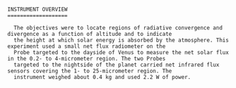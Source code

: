 
 
    INSTRUMENT OVERVIEW
    ===================
 
      The objectives were to locate regions of radiative convergence and divergence as a function of altitude and to indicate 
      the height at which solar energy is absorbed by the atmosphere. This experiment used a small net flux radiometer on the 
      Probe targeted to the dayside of Venus to measure the net solar flux in the 0.2- to 4-micrometer region. The two Probes 
      targeted to the nightside of the planet carried net infrared flux sensors covering the 1- to 25-micrometer region. The 
      instrument weighed about 0.4 kg and used 2.2 W of power.
      
        
